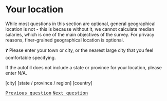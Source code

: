 # Your location

While most questions in this section are optional, general geographical location is not - this is because without it, we cannot calculate median salaries, which is one of the main objectives of the survey. For privacy reasons, finer-grained geographical location is optional.

:question: Please enter your town or city, or the nearest large city that you feel comfortable specifying.

If the autofill does not include a state or province for your location, please enter N/A.

[city] [state / province / region] [country]

<kbd>[Previous question](./G_4_education_level.md)</kbd>
<kbd>[Next question](./G_6_comments.md)</kbd>